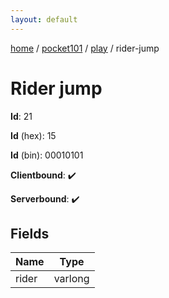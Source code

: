 ```yaml
---
layout: default
---
```


[home](/)  /  [pocket101](/protocol/pocket101)  /  [play](/protocol/pocket101/play)  /  rider-jump

# Rider jump

**Id**: 21

**Id** (hex): 15

**Id** (bin): 00010101

**Clientbound**: ✔️

**Serverbound**: ✔️

## Fields

Name | Type
---|---
rider | varlong
